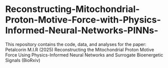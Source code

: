 # Reconstructing-Mitochondrial-Proton-Motive-Force-with-Physics-Informed-Neural-Networks-PINNs-
This repository contains the code, data, and analyses for the paper: Petalcorin M.I.R (2025) Reconstructing the Mitochondrial Proton Motive Force Using Physics-Informed Neural Networks and Surrogate Bioenergetic Signals (BioRxiv)
